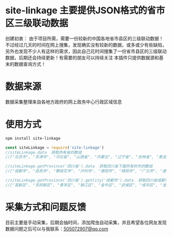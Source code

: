 # site-linkage 主要提供JSON格式的省市区三级联动数据
创建初衷：
由于项目所需，需要一份较新的中国各地省市县区的三级联动数据！不过经过几天的时间在网上搜集，发现确实没有较新的数据，或多或少有些缺陷，另外也发现不少人有这样的需求，因此自己花时间搜集了一份省市县区的三级联动数据，后期还会持续更新！有需要的朋友可以持续关注
本插件只提供数据源和基末的数据查询方式！
# 数据来源
数据采集整理来自各地方政府的网上政务中心行政区域信息

# 使用方式

``` bash
npm install site-linkage
```

``` javascript
const siteLinkage = require('site-linkage')
//siteLinkage.data  获取所有省的数组
//["北京市", "天津市", "河北省", "山西省", "内蒙古", "辽宁省", "吉林省", "黑龙江省", "上海市", "江苏省", "浙江省", "安徽省", "福建省", "江西省", "山东省", "河南省", "湖北省", "湖南省", "广东省", "广西", "海南省", "重庆市", "四川省", "贵州省", "云南省", "西藏", "陕西省", "甘肃省", "青海省", "宁夏", "新疆", "台湾省", "澳门", "香港"]

//siteLinkage.getProvince('四川省').data  获取四川省下面所有的市的数组
//["成都市", "自贡市", "攀枝花市", "泸州市", "德阳市", "绵阳市", "广元市", "遂宁市", "内江市", "乐山市", "南充", "眉山市", "宜宾市", "广安市", "达州市", "雅安市", "巴中市", "资阳市", "阿坝藏族羌族自治州", "甘孜藏族自治州", "凉山彝族自治州", "其他"]

//siteLinkage.getProvince('四川省').getCity('成都市').data  获取四川省成都市下面所有的区县的数组
//["高新区", "天府新区", "青羊区", "锦江区", "金牛区", "武侯区", "成华区", "龙泉驿区", "青白江区", "新都区", "温江区", "都江堰市", "彭州市", "邛崃市", "崇州市", "金堂县", "郫都区", "新津县", "双流县", "蒲江县", "大邑县", "简阳市", "其他"]

```

# 采集方式和问题反馈
目前主要是手动采集，后期会抽时间，添加爬虫自动采集，并且希望各位网友发现数据问题之后可以与我联系：505072907@qq.com  


